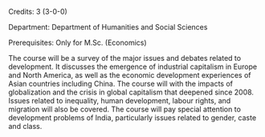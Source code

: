 Credits: 3 (3-0-0)

Department: Department of Humanities and Social Sciences

Prerequisites: Only for M.Sc. (Economics)

The course will be a survey of the major issues and debates related to development. It discusses the emergence of industrial capitalism in Europe and North America, as well as the economic development experiences of Asian countries including China. The course will with the impacts of globalization and the crisis in global capitalism that deepened since 2008. Issues related to inequality, human development, labour rights, and migration will also be covered. The course will pay special attention to development problems of India, particularly issues related to gender, caste and class.